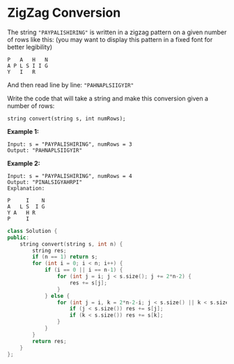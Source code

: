 # ZigZag Conversion

The string `"PAYPALISHIRING"` is written in a zigzag pattern on a given number of rows like this: (you may want to display this pattern in a fixed font for better legibility)

```
P   A   H   N
A P L S I I G
Y   I   R
```

And then read line by line: `"PAHNAPLSIIGYIR"`

Write the code that will take a string and make this conversion given a number of rows:

```
string convert(string s, int numRows);
```

**Example 1:**

```
Input: s = "PAYPALISHIRING", numRows = 3
Output: "PAHNAPLSIIGYIR"
```

**Example 2:**

```
Input: s = "PAYPALISHIRING", numRows = 4
Output: "PINALSIGYAHRPI"
Explanation:

P     I    N
A   L S  I G
Y A   H R
P     I
```

```c++
class Solution {
public:
    string convert(string s, int n) {
        string res;
        if (n == 1) return s;
        for (int i = 0; i < n; i++) {
            if (i == 0 || i == n-1) {
                for (int j = i; j < s.size(); j += 2*n-2) {
                    res += s[j];
                }
            } else {
                for (int j = i, k = 2*n-2-i; j < s.size() || k < s.size(); j += 2*n-2, k += 2*n-2) {
                    if (j < s.size()) res += s[j];
                    if (k < s.size()) res += s[k];
                }
            }
        }
        return res;
    }
};
```


